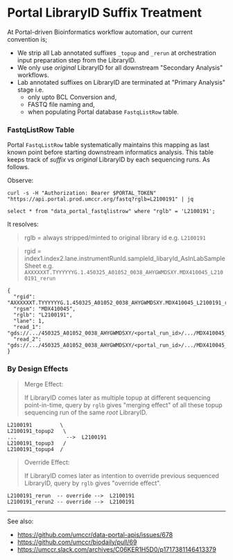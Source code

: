 # Portal LibraryID Suffix Treatment

At Portal-driven Bioinformatics workflow automation, our current convention is; 

- We strip all Lab annotated suffixes `_topup` and `_rerun` at orchestration input preparation step from the LibraryID.
- We only use _original_ LibraryID for all downstream "Secondary Analysis" workflows.
- Lab annotated suffixes on LibraryID are terminated at "Primary Analysis" stage i.e. 
  - only upto BCL Conversion and, 
  - FASTQ file naming and,
  - when populating Portal database `FastqListRow` table.

### FastqListRow Table

Portal `FastqListRow` table systematically maintains this mapping as last known point before starting downstream informatics analysis. This table keeps track of _suffix_ vs _original_ LibraryID by each sequencing runs. As follows.

Observe:

```
curl -s -H "Authorization: Bearer $PORTAL_TOKEN" "https://api.portal.prod.umccr.org/fastq?rglb=L2100191" | jq
```

```
select * from "data_portal_fastqlistrow" where "rglb" = 'L2100191';
```

It resolves:

> rglb = always stripped/minted to original library id
> e.g. `L2100191`

> rgid = index1.index2.lane.instrumentRunId.sampleId_libaryId_AsInLabSampleSheet
> e.g. `AXXXXXXT.TYYYYYYG.1.450325_A01052_0038_AHYGWMDSXY.MDX410045_L2100191_rerun`

```
{
  "rgid": "AXXXXXXT.TYYYYYYG.1.450325_A01052_0038_AHYGWMDSXY.MDX410045_L2100191_rerun",
  "rgsm": "MDX410045",
  "rglb": "L2100191",
  "lane": 1,
  "read_1": "gds://.../450325_A01052_0038_AHYGWMDSXY/<portal_run_id>/.../MDX410045_L2100191_rerun_S1_L002_R1_001.fastq.gz",
  "read_2": "gds://.../450325_A01052_0038_AHYGWMDSXY/<portal_run_id>/.../MDX410045_L2100191_rerun_S1_L002_R2_001.fastq.gz"
}
```

### By Design Effects

> Merge Effect:
> 
> If LibraryID comes later as multiple topup at different sequencing point-in-time, query by `rglb` gives "merging effect" of all these topup sequencing run of the same _root_ LibraryID.

```
L2100191         \
L2100191_topup2   \
...                -->  L2100191
L2100191_topup3   /
L2100191_topup4  /
```

> Override Effect:
> 
> If LibraryID comes later as intention to override previous sequenced LibraryID, query by `rglb` gives "override effect". 

```
L2100191_rerun  -- override -->  L2100191
L2100191_rerun2 -- override -->  L2100191
```

---

See also:
- https://github.com/umccr/data-portal-apis/issues/678
- https://github.com/umccr/biodaily/pull/69
- https://umccr.slack.com/archives/C06KER1H5D0/p1717381146413379
